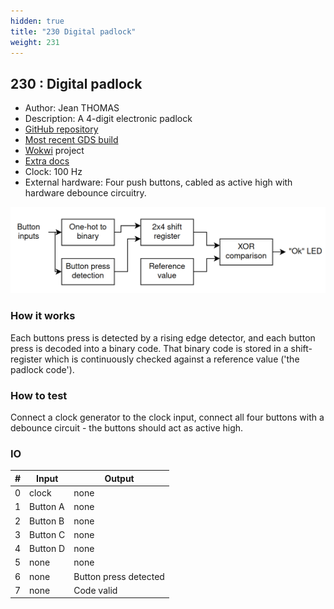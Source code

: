 ```yaml
---
hidden: true
title: "230 Digital padlock"
weight: 231
---
```


## 230 : Digital padlock

* Author: Jean THOMAS
* Description: A 4-digit electronic padlock
* [GitHub repository](https://github.com/jeanthom/tinytapout-lock)
* [Most recent GDS build](https://github.com/jeanthom/tinytapout-lock/actions/runs/3603512851)
* [Wokwi](https://wokwi.com/projects/341438392303616596) project
* [Extra docs](README.md)
* Clock: 100 Hz
* External hardware: Four push buttons, cabled as active high with hardware debounce circuitry.

![picture](images/high-level-diagram.png)

### How it works

Each buttons press is detected by a rising edge detector, and each button press is decoded into a binary code. That binary code is stored in a shift-register which is continuously checked against a reference value ('the padlock code').

### How to test

Connect a clock generator to the clock input, connect all four buttons with a debounce circuit - the buttons should act as active high.

### IO

| # | Input        | Output       |
|---|--------------|--------------|
| 0 | clock  | none |
| 1 | Button A  | none |
| 2 | Button B  | none |
| 3 | Button C  | none |
| 4 | Button D  | none |
| 5 | none  | none |
| 6 | none  | Button press detected |
| 7 | none  | Code valid |
